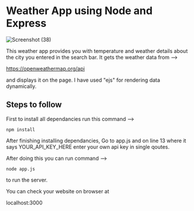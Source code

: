 
# Weather App using Node and Express

![Screenshot (38)](https://user-images.githubusercontent.com/86641528/235443263-7e6def5e-f2ce-44d2-be5c-ee707883a786.png)


This weather app provides you with temperature and weather details about the city you entered in the search bar.
It gets the weather data from -->

https://openweathermap.org/api

and displays it on the page. I have used "ejs" for rendering data dynamically.

## Steps to follow
First to install all dependancies run this command -->
    
    npm install
After finishing installing dependancies, Go to app.js and on line 13 where it says YOUR_API_KEY_HERE enter your own api key in single qoutes.

After doing this you can run command -->

    node app.js
to run the server.

You can check your website on browser at 

localhost:3000
